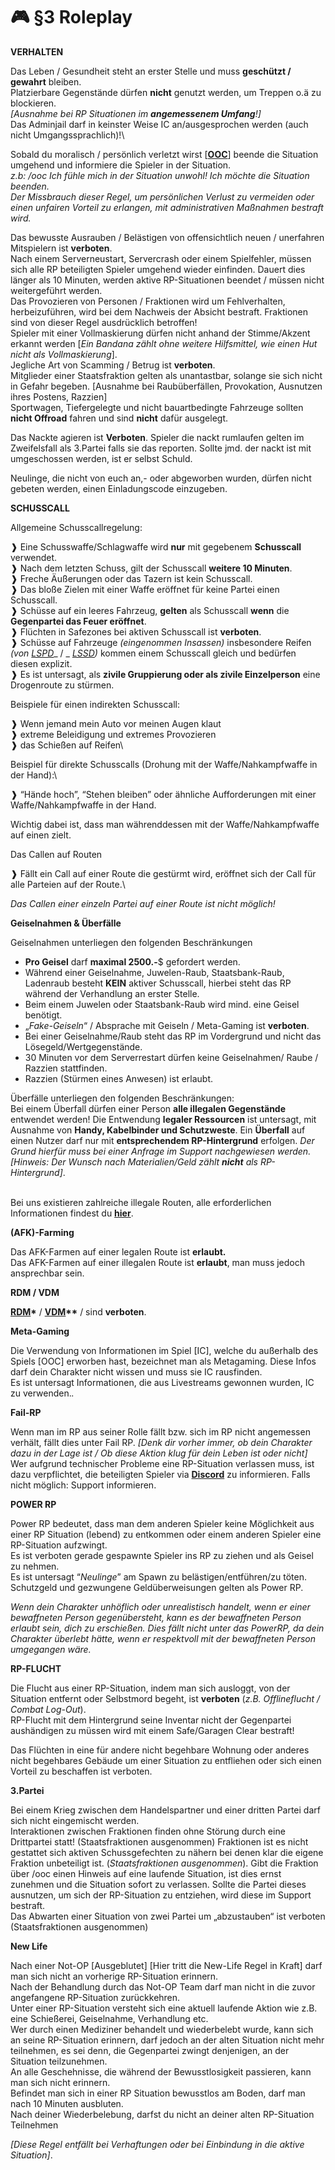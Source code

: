# 🎮 §3 Roleplay

**VERHALTEN**

Das Leben / Gesundheit steht an erster Stelle und muss **geschützt / gewahrt** bleiben.\
Platzierbare Gegenstände dürfen **nicht** genutzt werden, um Treppen o.ä zu blockieren.\
_\[Ausnahme bei RP Situationen im **angemessenem Umfang**!]_\
Das Adminjail darf in keinster Weise IC an/ausgesprochen werden (auch nicht Umgangssprachlich)!\\

Sobald du moralisch / persönlich verletzt wirst \[[**OOC**](../../was-ist/was-ist-ic-ooc.md)] beende die Situation umgehend und informiere die Spieler in der Situation.\
_z.b: /ooc Ich fühle mich in der Situation unwohl! Ich möchte die Situation beenden._\
_Der Missbrauch dieser Regel, um persönlichen Verlust zu vermeiden oder einen unfairen Vorteil zu erlangen, mit administrativen Maßnahmen bestraft wird._

Das bewusste Ausrauben / Belästigen von offensichtlich neuen / unerfahren Mitspielern ist **verboten**.\
Nach einem Serverneustart, Servercrash oder einem Spielfehler, müssen sich alle RP beteiligten Spieler umgehend wieder einfinden. Dauert dies länger als 10 Minuten, werden aktive RP-Situationen beendet / müssen nicht weitergeführt werden.\
Das Provozieren von Personen / Fraktionen wird um Fehlverhalten, herbeizuführen, wird bei dem Nachweis der Absicht bestraft. Fraktionen sind von dieser Regel ausdrücklich betroffen!\
Spieler mit einer Vollmaskierung dürfen nicht anhand der Stimme/Akzent erkannt werden \[_Ein Bandana zählt ohne weitere Hilfsmittel, wie einen Hut nicht als Vollmaskierung_].\
Jegliche Art von Scamming / Betrug ist **verboten**.\
Mitglieder einer Staatsfraktion gelten als unantastbar, solange sie sich nicht in Gefahr begeben. \[Ausnahme bei Raubüberfällen, Provokation, Ausnutzen ihres Postens, Razzien]\
Sportwagen, Tiefergelegte und nicht bauartbedingte Fahrzeuge sollten **nicht Offroad** fahren und sind **nicht** dafür ausgelegt.

Das Nackte agieren ist **Verboten**. Spieler die nackt rumlaufen gelten im Zweifelsfall als 3.Partei falls sie das reporten. Sollte jmd. der nackt ist mit umgeschossen werden, ist er selbst Schuld.

Neulinge, die nicht von euch an,- oder abgeworben wurden, dürfen nicht gebeten werden, einen Einladungscode einzugeben.

**SCHUSSCALL**

Allgemeine Schusscallregelung:

❱ Eine Schusswaffe/Schlagwaffe wird **nur** mit gegebenem **Schusscall** verwendet.\
❱ Nach dem letzten Schuss, gilt der Schusscall **weitere 10 Minuten**.\
❱ Freche Äußerungen oder das Tazern ist kein Schusscall.\
❱ Das bloße Zielen mit einer Waffe eröffnet für keine Partei einen Schusscall.\
❱ Schüsse auf ein leeres Fahrzeug, **gelten** als Schusscall **wenn** die **Gegenpartei das Feuer eröffnet**.\
❱ Flüchten in Safezones bei aktiven Schusscall ist **verboten**.\
❱ Schüsse auf Fahrzeuge _(eingenommen Insassen)_ insbesondere Reifen _(von_ [_LSPD_](../../fraktionen/lspd.md)\_ / \_ [_LSSD_](../../fraktionen/lssd.md)_)_ kommen einem Schusscall gleich und bedürfen diesen explizit.\
❱ Es ist untersagt, als **zivile Gruppierung oder als zivile Einzelperson** eine Drogenroute zu stürmen.

Beispiele für einen indirekten Schusscall:

❱ Wenn jemand mein Auto vor meinen Augen klaut\
❱ extreme Beleidigung und extremes Provozieren\
❱ das Schießen auf Reifen\\

Beispiel für direkte Schusscalls (Drohung mit der Waffe/Nahkampfwaffe in der Hand):\\

❱ “Hände hoch”, “Stehen bleiben” oder ähnliche Aufforderungen mit einer Waffe/Nahkampfwaffe in der Hand.

Wichtig dabei ist, dass man währenddessen mit der Waffe/Nahkampfwaffe auf einen zielt.

Das Callen auf Routen

❱ Fällt ein Call auf einer Route die gestürmt wird, eröffnet sich der Call für alle Parteien auf der Route.\\

_Das Callen einer einzeln Partei auf einer Route ist nicht möglich!_

**Geiselnahmen & Überfälle**

Geiselnahmen unterliegen den folgenden Beschränkungen

* **Pro Geisel** darf **maximal 2500.-**$ gefordert werden.
* Während einer Geiselnahme, Juwelen-Raub, Staatsbank-Raub, Ladenraub besteht **KEIN** aktiver Schusscall, hierbei steht das RP während der Verhandlung an erster Stelle.
* Beim einem Juwelen oder Staatsbank-Raub wird mind. eine Geisel benötigt.
* „_Fake-Geiseln_“ / Absprache mit Geiseln / Meta-Gaming ist **verboten**.
* Bei einer Geiselnahme/Raub steht das RP im Vordergrund und nicht das Lösegeld/Wertgegenstände.
* 30 Minuten vor dem Serverrestart dürfen keine Geiselnahmen/ Raube / Razzien stattfinden.
* Razzien (Stürmen eines Anwesen) ist erlaubt.

Überfälle unterliegen den folgenden Beschränkungen:\
Bei einem Überfall dürfen einer Person **alle illegalen Gegenstände** entwendet werden!
Die Entwendung **legaler Ressourcen** ist untersagt, mit Ausnahme von **Handy, Kabelbinder und Schutzweste**.
Ein **Überfall** auf einen Nutzer darf nur mit **entsprechendem RP-Hintergrund** erfolgen. 
_Der Grund hierfür muss bei einer Anfrage im Support nachgewiesen werden._ 
_\[Hinweis: Der Wunsch nach Materialien/Geld zählt **nicht** als RP-Hintergrund]_.

\
Bei uns existieren zahlreiche illegale Routen, alle erforderlichen Informationen findest du [**hier**](../../erklaerung/illegale-routen.md).

**(AFK)-Farming**

Das AFK-Farmen auf einer legalen Route ist **erlaubt.**\
Das AFK-Farmen auf einer illegalen Route ist **erlaubt**, man muss jedoch ansprechbar sein.

**RDM / VDM**

[**RDM**](../rdm.md)**\*** / [**VDM**](../vdm.md)**\*\*** / sind **verboten**.

**Meta-Gaming**

Die Verwendung von Informationen im Spiel \[IC], welche du außerhalb des Spiels \[OOC] erworben hast, bezeichnet man als Metagaming. Diese Infos darf dein Charakter nicht wissen und muss sie IC rausfinden.\
Es ist untersagt Informationen, die aus Livestreams gewonnen wurden, IC zu verwenden._._

**Fail-RP**

Wenn man im RP aus seiner Rolle fällt bzw. sich im RP nicht angemessen verhält, fällt dies unter Fail RP. _\[Denk dir vorher immer, ob dein Charakter dazu in der Lage ist / Ob diese Aktion klug für dein Leben ist oder nicht]_\
Wer aufgrund technischer Probleme eine RP-Situation verlassen muss, ist dazu verpflichtet, die beteiligten Spieler via [**Discord**](https://discord.gg/grp-fivem) zu informieren. Falls nicht möglich: Support informieren.

**POWER RP**

Power RP bedeutet, dass man dem anderen Spieler keine Möglichkeit aus einer RP Situation (lebend) zu entkommen oder einem anderen Spieler eine RP-Situation aufzwingt.\
Es ist verboten gerade gespawnte Spieler ins RP zu ziehen und als Geisel zu nehmen.\
Es ist untersagt “_Neulinge_” am Spawn zu belästigen/entführen/zu töten.\
Schutzgeld und gezwungene Geldüberweisungen gelten als Power RP.

_Wenn dein Charakter unhöflich oder unrealistisch handelt, wenn er einer bewaffneten Person gegenübersteht, kann es der bewaffneten Person erlaubt sein, dich zu erschießen. Dies fällt nicht unter das PowerRP, da dein Charakter überlebt hätte, wenn er respektvoll mit der bewaffneten Person umgegangen wäre._

**RP-FLUCHT**

Die Flucht aus einer RP-Situation, indem man sich ausloggt, von der Situation entfernt oder Selbstmord begeht, ist **verboten** (_z.B. Offlineflucht / Combat Log-Out_).\
RP-Flucht mit dem Hintergrund seine Inventar nicht der Gegenpartei aushändigen zu müssen wird mit einem Safe/Garagen Clear bestraft!

Das Flüchten in eine für andere nicht begehbare Wohnung oder anderes nicht begehbares Gebäude um einer Situation zu entfliehen oder sich einen Vorteil zu beschaffen ist verboten.

**3.Partei**

Bei einem Krieg zwischen dem Handelspartner und einer dritten Partei darf sich nicht eingemischt werden.\
Interaktionen zwischen Fraktionen finden ohne Störung durch eine Drittpartei statt! (Staatsfraktionen ausgenommen) Fraktionen ist es nicht gestattet sich aktiven Schussgefechten zu nähern bei denen klar die eigene Fraktion unbeteiligt ist. (_Staatsfraktionen ausgenommen_). Gibt die Fraktion über /ooc einen Hinweis auf eine laufende Situation, ist dies ernst zunehmen und die Situation sofort zu verlassen. Sollte die Partei dieses ausnutzen, um sich der RP-Situation zu entziehen, wird diese im Support bestraft.\
Das Abwarten einer Situation von zwei Partei um „abzustauben“ ist verboten (Staatsfraktionen ausgenommen)

**New Life**

Nach einer Not-OP \[Ausgeblutet] \[Hier tritt die New-Life Regel in Kraft] darf man sich nicht an vorherige RP-Situation erinnern.\
Nach der Behandlung durch das Not-OP Team darf man nicht in die zuvor angefangene RP-Situation zurückkehren.\
Unter einer RP-Situation versteht sich eine aktuell laufende Aktion wie z.B. eine Schießerei, Geiselnahme, Verhandlung etc.\
Wer durch einen Mediziner behandelt und wiederbelebt wurde, kann sich an seine RP-Situation erinnern, darf jedoch an der alten Situation nicht mehr teilnehmen, es sei denn, die Gegenpartei zwingt denjenigen, an der Situation teilzunehmen.\
An alle Geschehnisse, die während der Bewusstlosigkeit passieren, kann man sich nicht erinnern.\
Befindet man sich in einer RP Situation bewusstlos am Boden, darf man nach 10 Minuten ausbluten.\
Nach deiner Wiederbelebung, darfst du nicht an deiner alten RP-Situation Teilnehmen

_\[Diese Regel entfällt bei Verhaftungen oder bei Einbindung in die aktive Situation]_.

